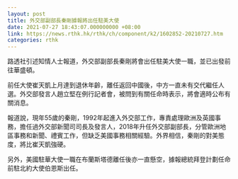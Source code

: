```yaml
---
layout: post
title: 外交部副部長秦剛據報將出任駐美大使
date: 2021-07-27 18:43:07.000000000 +08:00
link: https://news.rthk.hk/rthk/ch/component/k2/1602852-20210727.htm
categories: rthk
---
```


路透社引述知情人士報道，外交部副部長秦剛將會出任駐美大使一職，並已出發前往華盛頓。

前任大使崔天凱上月達到退休年齡，離任返回中國後，中方一直未有交代繼任人選。外交部發言人趙立堅在例行記者會，被問到有關任命時表示，將會適時公布有關消息。

報道說，現年55歲的秦剛，1992年起進入外交部工作，專責處理歐洲及英國事務，擔任過外交部新聞司司長及發言人，2018年升任外交部副部長，分管歐洲地區事務和新聞、禮賓工作，但缺乏美國事務相關經驗。外界相信，秦剛的對美態度，將比崔天凱強硬。

另外，美國駐華大使一職在布蘭斯塔德離任後亦一直懸空，據報總統拜登計劃任命前駐北約大使伯恩斯出任。
